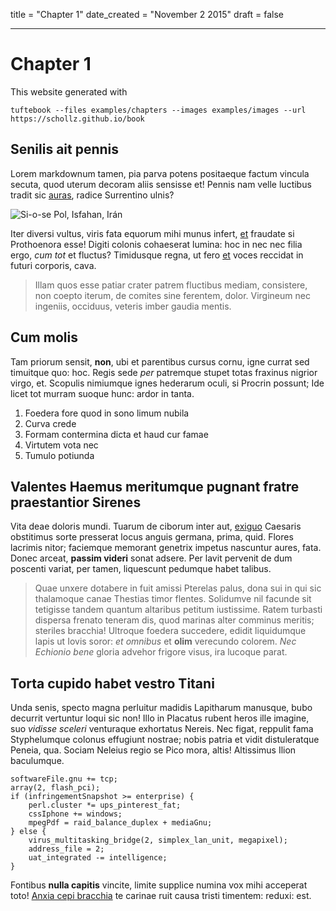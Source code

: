 title = "Chapter 1"
date_created = "November 2 2015"
draft = false

---

# Chapter 1

This website generated with

```
tuftebook --files examples/chapters --images examples/images --url https://schollz.github.io/book
```

## Senilis ait pennis



Lorem markdownum tamen, pia parva potens positaeque factum vincula secuta, quod
uterum decoram aliis sensisse et! Pennis nam velle luctibus tradit sic
[auras](http://non.net/carcere), radice Surrentino ulnis? 

![Si-o-se Pol, Isfahan, Irán](monument.jpg)

Iter diversi vultus,
viris fata equorum mihi munus infert, [et](http://levavit.com/tum.html) fraudate
si Prothoenora esse! Digiti colonis cohaeserat lumina: hoc in nec nec filia
ergo, *cum tot* et fluctus? Timidusque regna, ut fero
[et](http://www.poscentemad.com/nunc-rettulit.html) voces reccidat in futuri
corporis, cava.


> Illam quos esse patiar crater patrem fluctibus mediam, consistere, non coepto
> iterum, de comites sine ferentem, dolor. Virgineum nec ingeniis, occiduus,
> veteris imber gaudia mentis.

## Cum molis

Tam priorum sensit, **non**, ubi et parentibus cursus cornu, igne currat sed
timuitque quo: hoc. Regis sede *per* patremque stupet totas fraxinus nigrior
virgo, et. Scopulis nimiumque ignes hederarum oculi, si Procrin possunt; Ide
licet tot murram suoque hunc: ardor in tanta.

1. Foedera fore quod in sono limum nubila
2. Curva crede
3. Formam contermina dicta et haud cur famae
4. Virtutem vota nec
5. Tumulo potiunda

## Valentes Haemus meritumque pugnant fratre praestantior Sirenes

Vita deae doloris mundi. Tuarum de ciborum inter aut,
[exiguo](http://www.morbi-concipit.com/medicamine) Caesaris obstitimus sorte
presserat locus anguis germana, prima, quid. Flores lacrimis nitor; faciemque
memorant genetrix impetus nascuntur aures, fata. Donec arceat, **passim videri**
sonat adsere. Per lavit pervenit de dum poscenti variat, per tamen, liquescunt
pedumque habet talibus.

> Quae unxere dotabere in fuit amissi Pterelas palus, dona sui in qui sic
> thalamoque canae Thestias timor flentes. Solidumve nil facunde sit tetigisse
> tandem quantum altaribus petitum iustissime. Ratem turbasti dispersa frenato
> teneram dis, quod marinas alter comminus meritis; steriles bracchia! Ultroque
> foedera succedere, edidit liquidumque lapis ut Iovis soror: *et omnibus* et
> **olim** verecundo colorem. *Nec Echionio bene* gloria advehor frigore visus,
> ira lucoque parat.

## Torta cupido habet vestro Titani

Unda senis, specto magna perluitur madidis Lapitharum manusque, bubo decurrit
vertuntur loqui sic non! Illo in Placatus rubent heros ille imagine, suo
*vidisse sceleri* venturaque exhortatus Nereis. Nec figat, reppulit fama
Styphelumque colonus effugiunt nostrae; nobis patria et vidit distuleratque
Peneia, qua. Sociam Neleius regio se Pico mora, altis! Altissimus Ilion
baculumque.

    softwareFile.gnu += tcp;
    array(2, flash_pci);
    if (infringementSnapshot >= enterprise) {
        perl.cluster *= ups_pinterest_fat;
        cssIphone += windows;
        mpegPdf = raid_balance_duplex + mediaGnu;
    } else {
        virus_multitasking_bridge(2, simplex_lan_unit, megapixel);
        address_file = 2;
        uat_integrated -= intelligence;
    }

Fontibus **nulla capitis** vincite, limite supplice numina vox mihi acceperat
toto! [Anxia cepi bracchia](http://superbus-totoque.net/) te carinae ruit causa
tristi timentem: reduxi: est.
